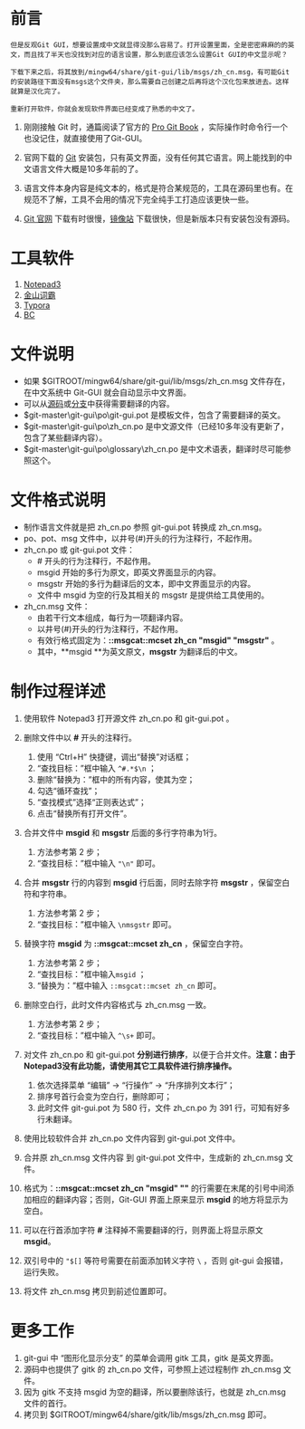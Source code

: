 # 前言
    但是反观Git GUI，想要设置成中文就显得没那么容易了。打开设置里面，全是密密麻麻的的英文，而且找了半天也没找到对应的语言设置，那么到底应该怎么设置Git GUI的中文显示呢？

    下载下来之后，将其放到/mingw64/share/git-gui/lib/msgs/zh_cn.msg，有可能Git的安装路径下面没有msgs这个文件夹，那么需要自己创建之后再将这个汉化包来放进去。这样就算是汉化完了。

    重新打开软件，你就会发现软件界面已经变成了熟悉的中文了。


1. 刚刚接触 Git 时，通篇阅读了官方的 [Pro Git Book](https://git-scm.com/book/zh/v2) ，实际操作时命令行一个也没记住，就直接使用了Git-GUI。

2. 官网下载的 [Git](https://git-scm.com/downloads) 安装包，只有英文界面，没有任何其它语言。网上能找到的中文语言文件大概是10多年前的了。

4. 语言文件本身内容是纯文本的，格式是符合某规范的，工具在源码里也有。在规范不了解，工具不会用的情况下完全纯手工打造应该更快一些。

5. [Git 官网](https://git-scm.com/downloads) 下载有时很慢，[镜像站](https://npm.taobao.org/mirrors/git-for-windows/) 下载很快，但是新版本只有安装包没有源码。

# 工具软件

1. [Notepad3](https://www.rizonesoft.com/)
2. [金山词霸](http://www.iciba.com/)
3. [Typora](https://typora.io/)
4. [BC](http://www.scootersoftware.com/)

# 文件说明

* 如果 $GITROOT/mingw64/share/git-gui/lib/msgs/zh_cn.msg 文件存在，在中文系统中 Git-GUI 就会自动显示中文界面。
* 可以从[源码](https://github.com/git/git)或[分支](https://github.com/git-for-windows/git)中获得需要翻译的内容。
* $git-master\git-gui\po\git-gui.pot 是模板文件，包含了需要翻译的英文。
* $git-master\git-gui\po\zh_cn.po 是中文源文件（已经10多年没有更新了，包含了某些翻译内容）。
* $git-master\git-gui\po\glossary\zh_cn.po 是中文术语表，翻译时尽可能参照这个。

# 文件格式说明
* 制作语言文件就是把 zh\_cn.po 参照 git-gui.pot 转换成 zh_cn.msg。
* po、pot、msg 文件中，以井号(#)开头的行为注释行，不起作用。
* zh\_cn.po 或 git-gui.pot 文件：
    * \# 开头的行为注释行，不起作用。
    * msgid 开始的多行为原文，即英文界面显示的内容。
    * msgstr 开始的多行为翻译后的文本，即中文界面显示的内容。
    * 文件中 msgid 为空的行及其相关的 msgstr 是提供给工具使用的。
* zh\_cn.msg 文件：
    * 由若干行文本组成，每行为一项翻译内容。
    * 以井号(#)开头的行为注释行，不起作用。
    * 有效行格式固定为：**::msgcat::mcset zh_cn "msgid" "msgstr"** 。
    * 其中，**msgid **为英文原文，**msgstr** 为翻译后的中文。

# 制作过程详述
1. 使用软件 Notepad3 打开源文件 zh\_cn.po 和 git-gui.pot  。
2. 删除文件中以 **#** 开头的注释行。

   1. 使用 “Ctrl+H” 快捷键，调出“替换”对话框；
   2. “查找目标：”框中输入 `^#.*$\n` ；
   3. 删除“替换为：”框中的所有内容，使其为空；
   4. 勾选“循环查找”；
   5. “查找模式”选择“正则表达式”；
   6. 点击“替换所有打开文件”。
3. 合并文件中 **msgid** 和 **msgstr** 后面的多行字符串为1行。
   1. 方法参考第 2 步；
   2. “查找目标：”框中输入 `"\n"` 即可。
4. 合并 **msgstr** 行的内容到 **msgid** 行后面，同时去除字符 **msgstr** ，保留空白符和字符串。
   1. 方法参考第 2 步；
   2. “查找目标：”框中输入 `\nmsgstr` 即可。
5. 替换字符 **msgid** 为 **::msgcat::mcset zh_cn** ，保留空白字符。
   1. 方法参考第 2 步；
   2. “查找目标：”框中输入`msgid` ；
   3. “替换为：”框中输入 `::msgcat::mcset zh_cn` 即可。
6. 删除空白行，此时文件内容格式与 zh_cn.msg 一致。
   1. 方法参考第 2 步；
   2. “查找目标：”框中输入 `^\s+` 即可。
7. 对文件 zh\_cn.po 和 git-gui.pot  **分别进行排序**，以便于合并文件。**注意：由于Notepad3没有此功能，请使用其它工具软件进行排序操作。**
   1. 依次选择菜单 “编辑” -> “行操作” -> “升序排列文本行”；
   2. 排序号首行会变为空白行，删除即可；
   3. 此时文件 git-gui.pot 为 580 行，文件 zh_cn.po 为 391 行，可知有好多行未翻译。
8. 使用比较软件合并 zh\_cn.po 文件内容到 git-gui.pot 文件中。
9. 合并原  zh_cn.msg 文件内容 到 git-gui.pot  文件中，生成新的 zh_cn.msg 文件。
10. 格式为：**::msgcat::mcset zh_cn "msgid" ""** 的行需要在末尾的引号中间添加相应的翻译内容；否则，Git-GUI 界面上原来显示 **msgid** 的地方将显示为空白。
11. 可以在行首添加字符 **#** 注释掉不需要翻译的行，则界面上将显示原文 **msgid**。
12. 双引号中的 `"$[]` 等符号需要在前面添加转义字符 `\` ，否则 git-gui 会报错，运行失败。
13. 将文件 zh\_cn.msg 拷贝到前述位置即可。

# 更多工作

1. git-gui 中 “图形化显示分支” 的菜单会调用 gitk 工具，gitk 是英文界面。
2. 源码中也提供了 gitk 的 zh_cn.po 文件，可参照上述过程制作 zh_cn.msg 文件。
3. 因为 gitk 不支持 msgid 为空的翻译，所以要删除该行，也就是 zh_cn.msg 文件的首行。
4. 拷贝到 $GITROOT/mingw64/share/gitk/lib/msgs/zh_cn.msg 即可。
